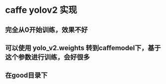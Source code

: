 # caffe yolov2 实现
## 完全从0开始训练，效果不好

## 可以使用 yolo_v2.weights 转到caffemodel下，基于这个参数进行训练，会好很多
## 在good目录下

